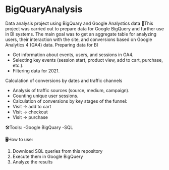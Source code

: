# BigQuaryAnalysis
Data analysis project using BigQuary and Google Analystics data
📌This project was carried out to prepare data for Google BigQuery and further use in BI systems. The main goal was to get an aggregate table for analyzing users, their interaction with the site, and conversions based on Google Analytics 4 (GA4) data.
Preparing data for BI 
- Get information about events, users, and sessions in GA4. 
- Selecting key events (session start, product view, add to cart, purchase, etc.). 
- Filtering data for 2021.

Calculation of conversions by dates and traffic channels 
- Analysis of traffic sources (source, medium, campaign). 
- Counting unique user sessions. 
- Calculation of conversions by key stages of the funnel: 
 - Visit → add to cart 
 - Visit → checkout 
 - Visit → purchase
   
🛠️Tools:
-Google BigQuary
-SQL

🖥️How to use:
1. Download SQL queries from this repository  
2. Execute them in Google BigQuery  
3. Analyze the results

